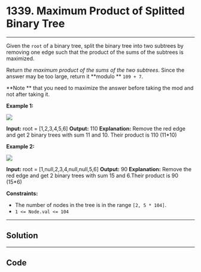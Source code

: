 # 1339. Maximum Product of Splitted Binary Tree

---

Given the `root` of a binary tree, split the binary tree into two subtrees by removing one edge such that the product of the sums of the subtrees is maximized.

Return _the maximum product of the sums of the two subtrees_. Since the answer may be too large, return it **modulo ** `109 + 7`.

**Note ** that you need to maximize the answer before taking the mod and not after taking it.

 

**Example 1:**

![](https://assets.leetcode.com/uploads/2020/01/21/sample_1_1699.png)


**Input:** root = [1,2,3,4,5,6]
**Output:** 110
**Explanation:** Remove the red edge and get 2 binary trees with sum 11 and 10. Their product is 110 (11*10)


**Example 2:**

![](https://assets.leetcode.com/uploads/2020/01/21/sample_2_1699.png)


**Input:** root = [1,null,2,3,4,null,null,5,6]
**Output:** 90
**Explanation:** Remove the red edge and get 2 binary trees with sum 15 and 6.Their product is 90 (15*6)


 

**Constraints:**

  * The number of nodes in the tree is in the range `[2, 5 * 104]`.
  * `1 <= Node.val <= 104`

---

## Solution



---

## Code
```python


```